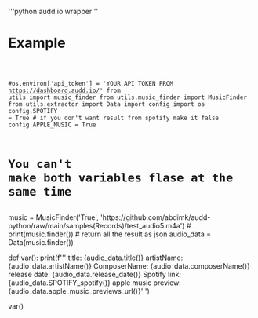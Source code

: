 '''python audd.io wrapper'''

# Example
<code>

#os.environ['api_token'] = 'YOUR API TOKEN FROM https://dashboard.audd.io/'
from utils import music_finder
from utils.music_finder import MusicFinder
from utils.extractor import Data
import config
import os
config.SPOTIFY = True  # if you don't want result from spotify make it false
config.APPLE_MUSIC = True
# You can't make both variables flase at the same time
</code>
music = MusicFinder('True', 'https://github.com/abdimk/audd-python/raw/main/samples(Records)/test_audio5.m4a')
# print(music.finder()) # return all the result as json
audio_data = Data(music.finder())


def var():
    print(f'''
title: {audio_data.title()}
artistName: {audio_data.artistName()}
ComposerName: {audio_data.composerName()}
release date: {audio_data.release_date()}
Spotify link: {audio_data.SPOTIFY_spotify()}
apple music preview: {audio_data.apple_music_previews_url()}''')


var()
